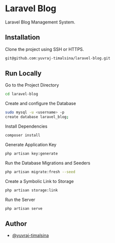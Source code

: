
# Laravel Blog

 Laravel Blog Management System.



## Installation

Clone the project using SSH or HTTPS.

```bash
git@github.com:yuvraj-timalsina/laravel-blog.git
```
    
## Run Locally

Go to the Project Directory

```bash
cd laravel-blog
```
Create and configure the Database

```bash
sudo mysql -u <username> -p
create database laravel_blog;
```
Install Dependencies

```bash
composer install
```

Generate Application Key

```bash
php artisan key:generate
```

Run the Database Migrations and Seeders

```bash
php artisan migrate:fresh --seed
```

Create a Symbolic Link to Storage

```bash
php artisan storage:link
```

Run the Server

```bash
php artisan serve
```


## Author

- [@yuvraj-timalsina](https://www.github.com/yuvraj-timalsina)
